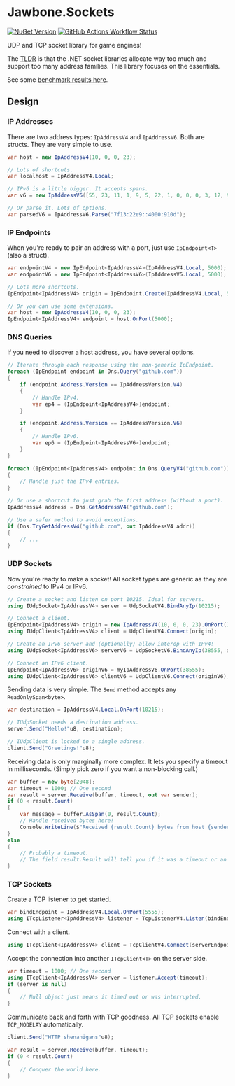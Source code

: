 # Jawbone.Sockets

[![NuGet Version](https://img.shields.io/nuget/v/Jawbone.Sockets)](https://www.nuget.org/packages/Jawbone.Sockets/) [![GitHub Actions Workflow Status](https://img.shields.io/github/actions/workflow/status/ObviousPiranha/Jawbone.Sockets/dotnet-desktop.yml)](https://github.com/ObviousPiranha/Jawbone.Sockets/actions)


UDP and TCP socket library for game engines!

The [TLDR](rant.md) is that the .NET socket libraries allocate way too much and support too many address families. This library focuses on the essentials.

See some [benchmark results here](benchmarks.md).

## Design

### IP Addresses

There are two address types: `IpAddressV4` and `IpAddressV6`. Both are structs. They are very simple to use.

```csharp
var host = new IpAddressV4(10, 0, 0, 23);

// Lots of shortcuts.
var localhost = IpAddressV4.Local;

// IPv6 is a little bigger. It accepts spans.
var v6 = new IpAddressV6([55, 23, 11, 1, 9, 5, 22, 1, 0, 0, 0, 3, 12, 94, 201, 7]);

// Or parse it. Lots of options.
var parsedV6 = IpAddressV6.Parse("7f13:22e9::4000:910d");
```

### IP Endpoints

When you're ready to pair an address with a port, just use `IpEndpoint<T>` (also a struct).

```csharp
var endpointV4 = new IpEndpoint<IpAddressV4>(IpAddressV4.Local, 5000);
var endpointV6 = new IpEndpoint<IpAddressV6>(IpAddressV6.Local, 5000);

// Lots more shortcuts.
IpEndpoint<IpAddressV4> origin = IpEndpoint.Create(IpAddressV4.Local, 5000);

// Or you can use some extensions.
var host = new IpAddressV4(10, 0, 0, 23);
IpEndpoint<IpAddressV4> endpoint = host.OnPort(5000);
```

### DNS Queries

If you need to discover a host address, you have several options.

```csharp
// Iterate through each response using the non-generic IpEndpoint.
foreach (IpEndpoint endpoint in Dns.Query("github.com"))
{
    if (endpoint.Address.Version == IpAddressVersion.V4)
    {
        // Handle IPv4.
        var ep4 = (IpEndpoint<IpAddressV4>)endpoint;
    }

    if (endpoint.Address.Version == IpAddressVersion.V6)
    {
        // Handle IPv6.
        var ep6 = (IpEndpoint<IpAddressV6>)endpoint;
    }
}

foreach (IpEndpoint<IpAddressV4> endpoint in Dns.QueryV4("github.com"))
{
    // Handle just the IPv4 entries.
}

// Or use a shortcut to just grab the first address (without a port).
IpAddressV4 address = Dns.GetAddressV4("github.com");

// Use a safer method to avoid exceptions.
if (Dns.TryGetAddressV4("github.com", out IpAddressV4 addr))
{
    // ...
}
```

### UDP Sockets

Now you're ready to make a socket! All socket types are generic as they are _constrained_ to IPv4 or IPv6.

```csharp
// Create a socket and listen on port 10215. Ideal for servers.
using IUdpSocket<IpAddressV4> server = UdpSocketV4.BindAnyIp(10215);

// Connect a client.
IpEndpoint<IpAddressV4> origin = new IpAddressV4(10, 0, 0, 23).OnPort(10215);
using IUdpClient<IpAddressV4> client = UdpClientV4.Connect(origin);

// Create an IPv6 server and (optionally) allow interop with IPv4!
using IUdpSocket<IpAddressV6> serverV6 = UdpSocketV6.BindAnyIp(38555, allowV4: true);

// Connect an IPv6 client.
IpEndpoint<IpAddressV6> originV6 = myIpAddressV6.OnPort(38555);
using IUdpClient<IpAddressV6> clientV6 = UdpClientV6.Connect(originV6);
```

Sending data is very simple. The `Send` method accepts any `ReadOnlySpan<byte>`.

```csharp
var destination = IpAddressV4.Local.OnPort(10215);

// IUdpSocket needs a destination address.
server.Send("Hello!"u8, destination);

// IUdpClient is locked to a single address.
client.Send("Greetings!"u8);
```

Receiving data is only marginally more complex. It lets you specify a timeout in milliseconds. (Simply pick zero if you want a non-blocking call.)

```csharp
var buffer = new byte[2048];
var timeout = 1000; // One second
var result = server.Receive(buffer, timeout, out var sender);
if (0 < result.Count)
{
    var message = buffer.AsSpan(0, result.Count);
    // Handle received bytes here!
    Console.WriteLine($"Received {result.Count} bytes from host {sender}.");
}
else
{
    // Probably a timeout.
    // The field result.Result will tell you if it was a timeout or an interrupt.
}
```

### TCP Sockets

Create a TCP listener to get started.

```csharp
var bindEndpoint = IpAddressV4.Local.OnPort(5555);
using ITcpListener<IpAddressV4> listener = TcpListenerV4.Listen(bindEndpoint, 4); // Backlog of 4 pending connections.
```

Connect with a client.

```csharp
using ITcpClient<IpAddressV4> client = TcpClientV4.Connect(serverEndpoint);
```

Accept the connection into another `ITcpClient<T>` on the server side.

```csharp
var timeout = 1000; // One second
using ITcpClient<IpAddressV4> server = listener.Accept(timeout);
if (server is null)
{
    // Null object just means it timed out or was interrupted.
}
```

Communicate back and forth with TCP goodness. All TCP sockets enable `TCP_NODELAY` automatically.

```csharp
client.Send("HTTP shenanigans"u8);

var result = server.Receive(buffer, timeout);
if (0 < result.Count)
{
    // Conquer the world here.
}
```
